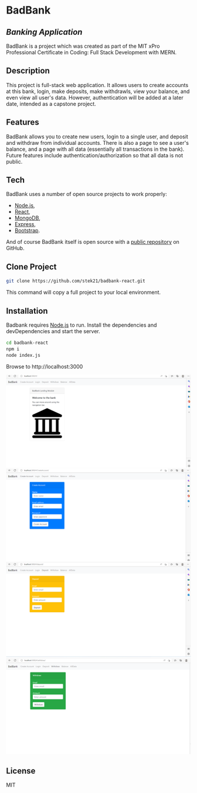 # BadBank
## _Banking Application_

BadBank is a project which was created as part of the MIT xPro Professional Certificate in Coding: Full Stack Development with MERN.

## Description
This project is full-stack web application. It allows users to create accounts at this bank, login, make deposits, make withdrawls, view your balance, and even view all user's data. However, authentication will be added at a later date, intended as a capstone project. 

## Features
BadBank allows you to create new users, login to a single user, and deposit and withdraw from individual accounts. There is also a page to see a user's balance, and a page with all data (essentially all transactions in the bank). Future features include authentication/authorization so that all data is not public.

## Tech
BadBank uses a number of open source projects to work properly:
- [Node.js],
- [React],
- [MongoDB],
- [Express],
- [Bootstrap].

And of course BadBank itself is open source with a [public repository][bb]
 on GitHub.
 
## Clone Project
```sh
git clone https://github.com/stek21/badbank-react.git
```

This command will copy a full project to your local environment.

## Installation
Badbank requires [Node.js] to run.
Install the dependencies and devDependencies and start the server.

```sh
cd badbank-react
npm i
node index.js
```

Browse to http://localhost:3000

![My Image](images/my-image.png)
![Create_Account](images/create-account.png)
![Deposit](images/deposit.png)
![Withdraw](images/withdraw.png)


## License
MIT

[//]: # (These are reference links used in the body of this note and get stripped out when the markdown processor does its job. There is no need to format nicely because it shouldn't be seen. Thanks SO - http://stackoverflow.com/questions/4823468/store-comments-in-markdown-syntax)

   [bb]: <https://github.com/stek21/badbank-react.git>
   [git-repo-url]: <https://github.com/stek21/badbank-react.git>
   [node.js]: <http://nodejs.org>
   [express]: <http://expressjs.com>
   [MongoDB]:  <https://www.mongodb.com/>
   [React]: <https://reactjs.org/>
   [Bootstrap]: <https://getbootstrap.com/>

